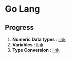 # Go Lang

## Progress

1. **Numeric Data types** : [link](./Datatypes/READMe.md)
2. **Variables** : [link](./Variables/README.md)
3. **Type Conversion** : [link](./TypeConversion/README.md)
